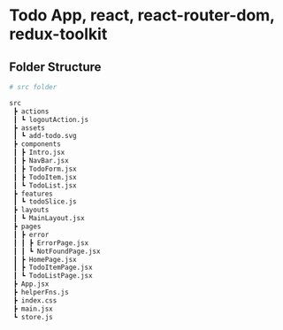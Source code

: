 # Todo App, react, react-router-dom, redux-toolkit


## Folder Structure

```bash
# src folder

src
 ┣ actions
 ┃ ┗ logoutAction.js
 ┣ assets
 ┃ ┗ add-todo.svg
 ┣ components
 ┃ ┣ Intro.jsx
 ┃ ┣ NavBar.jsx
 ┃ ┣ TodoForm.jsx
 ┃ ┣ TodoItem.jsx
 ┃ ┗ TodoList.jsx
 ┣ features
 ┃ ┗ todoSlice.js
 ┣ layouts
 ┃ ┗ MainLayout.jsx
 ┣ pages
 ┃ ┣ error
 ┃ ┃ ┣ ErrorPage.jsx
 ┃ ┃ ┗ NotFoundPage.jsx
 ┃ ┣ HomePage.jsx
 ┃ ┣ TodoItemPage.jsx
 ┃ ┗ TodoListPage.jsx
 ┣ App.jsx
 ┣ helperFns.js
 ┣ index.css
 ┣ main.jsx
 ┗ store.js

```